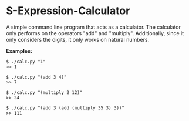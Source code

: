 # S-Expression-Calculator
A simple command line program that acts as a calculator.
The calculator only performs on the operators "add" and "multiply". 
Additionally, since it only considers the digits, it only works on natural numbers.

**Examples:**

```
$ ./calc.py "1"
>> 1

$ ./calc.py "(add 3 4)"
>> 7

$ ./calc.py "(multiply 2 12)"
>> 24

$ ./calc.py "(add 3 (add (multiply 35 3) 3))"
>> 111

```
